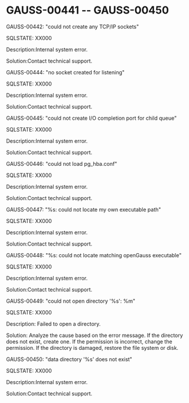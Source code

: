 # GAUSS-00441 -- GAUSS-00450<a name="EN-US_TOPIC_0302073542"></a>

GAUSS-00442: "could not create any TCP/IP sockets"

SQLSTATE: XX000

Description:Internal system error.

Solution:Contact technical support.

GAUSS-00444: "no socket created for listening"

SQLSTATE: XX000

Description:Internal system error.

Solution:Contact technical support.

GAUSS-00445: "could not create I/O completion port for child queue"

SQLSTATE: XX000

Description:Internal system error.

Solution:Contact technical support.

GAUSS-00446: "could not load pg\_hba.conf"

SQLSTATE: XX000

Description:Internal system error.

Solution:Contact technical support.

GAUSS-00447: "%s: could not locate my own executable path"

SQLSTATE: XX000

Description:Internal system error.

Solution:Contact technical support.

GAUSS-00448: "%s: could not locate matching openGauss executable"

SQLSTATE: XX000

Description:Internal system error.

Solution:Contact technical support.

GAUSS-00449: "could not open directory '%s': %m"

SQLSTATE: XX000

Description: Failed to open a directory.

Solution: Analyze the cause based on the error message. If the directory does not exist, create one. If the permission is incorrect, change the permission. If the directory is damaged, restore the file system or disk.

GAUSS-00450: "data directory '%s' does not exist"

SQLSTATE: XX000

Description:Internal system error.

Solution:Contact technical support.

